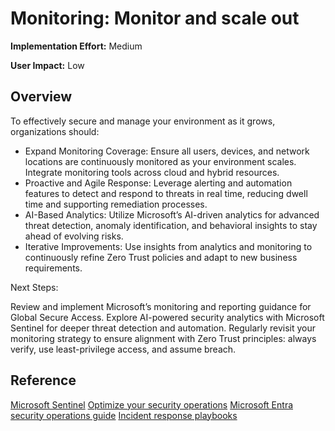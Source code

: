 ﻿# Monitoring: Monitor and scale out

**Implementation Effort:** Medium 

**User Impact:** Low 

## Overview
To effectively secure and manage your environment as it grows, organizations should:

- Expand Monitoring Coverage: Ensure all users, devices, and network locations are continuously monitored as your environment scales. Integrate monitoring tools across cloud and hybrid resources.
- Proactive and Agile Response: Leverage alerting and automation features to detect and respond to threats in real time, reducing dwell time and supporting remediation processes.
- AI-Based Analytics: Utilize Microsoft’s AI-driven analytics for advanced threat detection, anomaly identification, and behavioral insights to stay ahead of evolving risks.
- Iterative Improvements: Use insights from analytics and monitoring to continuously refine Zero Trust policies and adapt to new business requirements.

Next Steps:

Review and implement Microsoft’s monitoring and reporting guidance for Global Secure Access.
Explore AI-powered security analytics with Microsoft Sentinel for deeper threat detection and automation.
Regularly revisit your monitoring strategy to ensure alignment with Zero Trust principles: always verify, use least-privilege access, and assume breach.

## Reference

[Microsoft Sentinel](https://learn.microsoft.com/en-us/azure/sentinel/overview)
[Optimize your security operations](https://learn.microsoft.com/en-us/azure/sentinel/soc-optimization/soc-optimization-access)
[Microsoft Entra security operations guide](https://aka.ms/AzureADSecOps)
[Incident response playbooks](https://aka.ms/irplaybooks)
